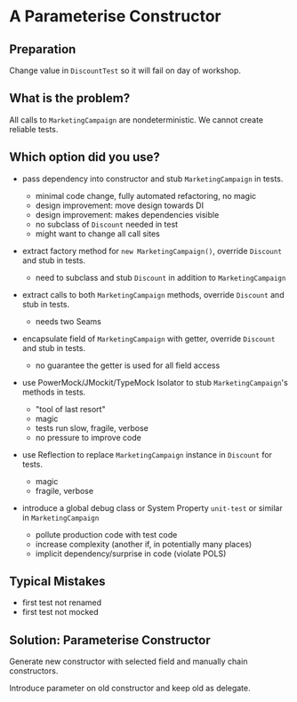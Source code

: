 A Parameterise Constructor
==========================

Preparation
-----------

Change value in `DiscountTest` so it will fail on day of workshop.

What is the problem?
--------------------

All calls to `MarketingCampaign` are nondeterministic.
We cannot create reliable tests.

Which option did you use?
-------------------------

* pass dependency into constructor and stub `MarketingCampaign` in tests.
    * minimal code change, fully automated refactoring, no magic
    * design improvement: move design towards DI
    * design improvement: makes dependencies visible
    * no subclass of `Discount` needed in test
    * might want to change all call sites

* extract factory method for `new MarketingCampaign()`, override `Discount` and stub in tests.
    * need to subclass and stub `Discount` in addition to `MarketingCampaign`

* extract calls to both `MarketingCampaign` methods, override `Discount` and stub in tests.
    * needs two Seams

* encapsulate field of `MarketingCampaign` with getter, override `Discount` and stub in tests.
    * no guarantee the getter is used for all field access

* use PowerMock/JMockit/TypeMock Isolator to stub `MarketingCampaign`'s methods in tests.
    * "tool of last resort"
    * magic
    * tests run slow, fragile, verbose
    * no pressure to improve code

* use Reflection to replace `MarketingCampaign` instance in `Discount` for tests.
    * magic
    * fragile, verbose

* introduce a global debug class or System Property `unit-test` or similar in `MarketingCampaign`
    * pollute production code with test code
    * increase complexity (another if, in potentially many places)
    * implicit dependency/surprise in code (violate POLS)

Typical Mistakes
----------------

* first test not renamed
* first test not mocked

Solution: Parameterise Constructor
----------------------------------

Generate new constructor with selected field and manually chain constructors.

Introduce parameter on old constructor and keep old as delegate.
